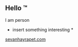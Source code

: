 ## Hello ™

I am person

* insert something interesting * 

[sevanhayrapet.com](www.sevanhayrapet.co.uk)
